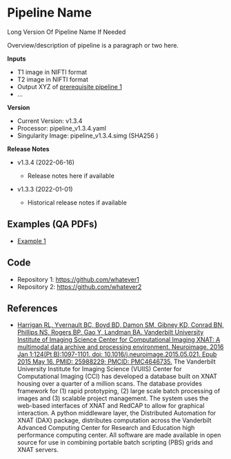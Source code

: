 # Pipeline Name

Long Version Of Pipeline Name If Needed

Overview/description of pipeline is a paragraph or two here.

**Inputs**

- T1 image in NIFTI format
- T2 image in NIFTI format
- Output XYZ of [prerequisite pipeline 1](prereq-pipeline1.md)
- ...

**Version**

- Current Version: v1.3.4
- Processor: pipeline_v1.3.4.yaml
- Singularity Image: pipeline_v1.3.4.simg (SHA256 <SHA256-hash-of-the-container-file>)

**Release Notes**

- v1.3.4 (2022-06-16)
  - Release notes here if available

- v1.3.3 (2022-01-01)
  - Historical release notes if available

## Examples (QA PDFs)

- [Example 1](pdfs/example1.pdf)


## Code

- Repository 1: https://github.com/whatever1
- Repository 2: https://github.com/whatever2


## References

- [Harrigan RL, Yvernault BC, Boyd BD, Damon SM, Gibney KD, Conrad BN, Phillips NS, Rogers BP, Gao Y, Landman BA. Vanderbilt University Institute of Imaging Science Center for Computational Imaging XNAT: A multimodal data archive and processing environment. Neuroimage. 2016 Jan 1;124(Pt B):1097-1101. doi: 10.1016/j.neuroimage.2015.05.021. Epub 2015 May 16. PMID: 25988229; PMCID: PMC4646735.](https://www.ncbi.nlm.nih.gov/pmc/articles/PMC4646735/) The Vanderbilt University Institute for Imaging Science (VUIIS) Center for Computational Imaging (CCI) has developed a database built on XNAT housing over a quarter of a million scans. The database provides framework for (1) rapid prototyping, (2) large scale batch processing of images and (3) scalable project management. The system uses the web-based interfaces of XNAT and RedCAP to allow for graphical interaction. A python middleware layer, the Distributed Automation for XNAT (DAX) package, distributes computation across the Vanderbilt Advanced Computing Center for Research and Education high performance computing center. All software are made available in open source for use in combining portable batch scripting (PBS) grids and XNAT servers.
